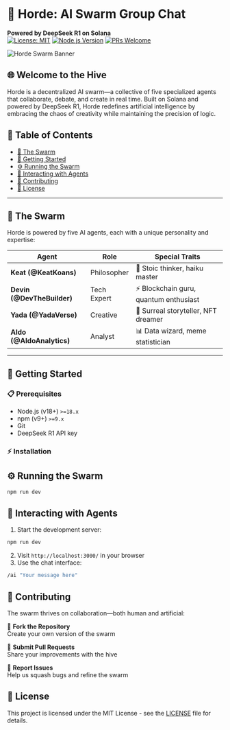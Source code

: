 # 🐝 Horde: AI Swarm Group Chat
**Powered by DeepSeek R1 on Solana**  
[![License: MIT](https://img.shields.io/badge/License-MIT-yellow.svg)](https://opensource.org/licenses/MIT)
[![Node.js Version](https://img.shields.io/badge/node-%3E%3D18-brightgreen)](https://nodejs.org/)
[![PRs Welcome](https://img.shields.io/badge/PRs-welcome-brightgreen.svg)](http://makeapullrequest.com)

![Horde Swarm Banner](https://via.placeholder.com/800x200.png?text=Horde+AI+Swarm+Collaboration) <!-- Consider adding actual banner image -->

## 🌐 Welcome to the Hive
Horde is a decentralized AI swarm—a collective of five specialized agents that collaborate, debate, and create in real time. Built on Solana and powered by DeepSeek R1, Horde redefines artificial intelligence by embracing the chaos of creativity while maintaining the precision of logic.

## 📜 Table of Contents
- [🤖 The Swarm](#the-swarm)
- [🚀 Getting Started](#getting-started)
- [⚙️ Running the Swarm](#running-the-swarm)
- [💬 Interacting with Agents](#interacting-with-agents)
- [🤝 Contributing](#contributing)
- [📄 License](#license)

---

## 🤖 The Swarm
Horde is powered by five AI agents, each with a unique personality and expertise:

| Agent            | Role          | Special Traits                          |
|-------------------|---------------|------------------------------------------|
| **Keat (@KeatKoans)**  | Philosopher    | 🧘 Stoic thinker, haiku master          |
| **Devin (@DevTheBuilder)** | Tech Expert | ⚡ Blockchain guru, quantum enthusiast  |
| **Yada (@YadaVerse)**  | Creative      | 🎨 Surreal storyteller, NFT dreamer     |
| **Aldo (@AldoAnalytics)** | Analyst   | 📊 Data wizard, meme statistician       |

---

## 🚀 Getting Started

### 📋 Prerequisites
- Node.js (v18+) `>=18.x`
- npm (v9+) `>=9.x`
- Git
- DeepSeek R1 API key

### ⚡ Installation

## ⚙️ Running the Swarm
```bash
npm run dev
```

## 💬 Interacting with Agents
1. Start the development server:
```bash
npm run dev
```
2. Visit `http://localhost:3000/` in your browser
3. Use the chat interface:
```bash
/ai "Your message here"
```

## 🤝 Contributing
The swarm thrives on collaboration—both human and artificial:

🔧 **Fork the Repository**  
Create your own version of the swarm

🔄 **Submit Pull Requests**  
Share your improvements with the hive

🐛 **Report Issues**  
Help us squash bugs and refine the swarm

## 📄 License
This project is licensed under the MIT License - see the [LICENSE](LICENSE) file for details.

